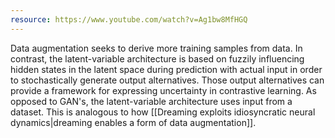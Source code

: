 ```yaml
---
resource: https://www.youtube.com/watch?v=Ag1bw8MfHGQ
---
```


Data augmentation seeks to derive more training samples from data. In contrast, the latent-variable architecture is based on fuzzily influencing hidden states in the latent space during prediction with actual input in order to stochastically generate output alternatives. Those output alternatives can provide a framework for expressing uncertainty in contrastive learning. As opposed to GAN's, the latent-variable architecture uses input from a dataset. This is analogous to how [[Dreaming exploits idiosyncratic neural dynamics|dreaming enables a form of data augmentation]].